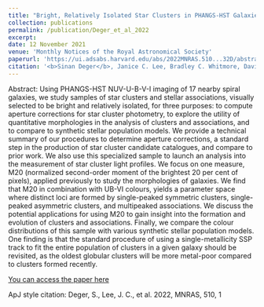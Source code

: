 ```yaml
---
title: "Bright, Relatively Isolated Star Clusters in PHANGS-HST Galaxies: Aperture Corrections, Quantitative Morphologies, and Comparison with Synthetic Stellar Population Models"
collection: publications
permalink: /publication/Deger_et_al_2022
excerpt: 
date: 12 November 2021
venue: 'Monthly Notices of the Royal Astronomical Society'
paperurl: 'https://ui.adsabs.harvard.edu/abs/2022MNRAS.510...32D/abstract'
citation: '<b>Sinan Deger</b>, Janice C. Lee, Bradley C. Whitmore, David A. Thilker, et al.;  Bright, Relatively Isolated Star Clusters in PHANGS-HST Galaxies: Aperture Corrections, Quantitative Morphologies, and Comparison with Synthetic Stellar Population Models, Monthly Notices of the Royal Astronomical Society, Volume 510, Issue 1, February 2022, Pages 32–53 -'
---
```


Abstract: Using PHANGS-HST NUV-U-B-V-I imaging of 17 nearby spiral galaxies, we study samples of star clusters and stellar associations, visually selected to be bright and relatively isolated, for three purposes: to compute aperture corrections for star cluster photometry, to explore the utility of quantitative morphologies in the analysis of clusters and associations, and to compare to synthetic stellar population models. We provide a technical summary of our procedures to determine aperture corrections, a standard step in the production of star cluster candidate catalogues, and compare to prior work. We also use this specialized sample to launch an analysis into the measurement of star cluster light profiles. We focus on one measure, M20 (normalized second-order moment of the brightest 20 per cent of pixels), applied previously to study the morphologies of galaxies. We find that M20 in combination with UB-VI colours, yields a parameter space where distinct loci are formed by single-peaked symmetric clusters, single-peaked asymmetric clusters, and multipeaked associations. We discuss the potential applications for using M20 to gain insight into the formation and evolution of clusters and associations. Finally, we compare the colour distributions of this sample with various synthetic stellar population models. One finding is that the standard procedure of using a single-metallicity SSP track to fit the entire population of clusters in a given galaxy should be revisited, as the oldest globular clusters will be more metal-poor compared to clusters formed recently. 

[You can access the paper here](https://ui.adsabs.harvard.edu/abs/2022MNRAS.510...32D/abstract)

ApJ style citation: Deger, S., Lee, J. C., et al. 2022, MNRAS, 510, 1 
